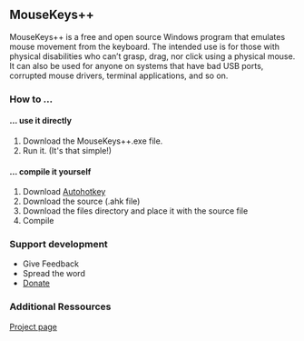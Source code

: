 ## MouseKeys++
MouseKeys++ is a free and open source Windows program that emulates mouse movement from the keyboard. The intended use is for those with physical disabilities who can’t grasp, drag, nor click using a physical mouse. It can also be used for anyone on systems that have bad USB ports, corrupted mouse drivers, terminal applications, and so on.

### How to ...

#### ... use it directly

1. Download the MouseKeys++.exe file.
2. Run it. (It's that simple!)

#### ... compile it yourself

1. Download [Autohotkey](http://ahkscript.org)
2. Download the source (.ahk file)
3. Download the files directory and place it with the source file
4. Compile

### Support development

- Give Feedback
- Spread the word
- [Donate](https://www.paypal.com/cgi-bin/webscr?cmd=_s-xclick&hosted_button_id=H6D2YMDPLV69S)

### Additional Ressources

[Project page](http://djquad.com/mousekeys-plus-plus/)
